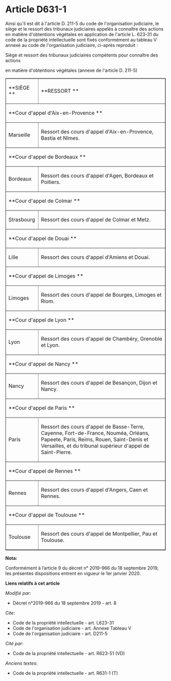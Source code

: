 # Article D631-1

Ainsi qu'il est dit à l'article D. 211-5 du code de l'organisation judiciaire, le siège et le ressort des   tribunaux
judiciaires appelés à connaître des actions en matière d'obtentions végétales en application de l'article L. 623-31 du code
de la propriété intellectuelle sont fixés conformément au tableau V annexé au code de l'organisation judiciaire, ci-après
reproduit : 

Siège et ressort des   tribunaux judiciaires compétents pour connaître des actions 

en matière d'obtentions végétales (annexe de l'article D. 211-5) 

<table border="1" cellpadding="0" width="700">
  <tbody>
    <tr>
      <td>

**SIÈGE **

</td>
      <td>

**RESSORT **

</td>
    </tr>
    <tr>
      <td colspan="2">

**Cour d'appel d'Aix-en-Provence **

</td>
    </tr>
    <tr>
      <td>

Marseille 

</td>
      <td>

Ressort des cours d'appel d'Aix-en-Provence, Bastia et Nîmes. 

</td>
    </tr>
    <tr>
      <td colspan="2">

**Cour d'appel de Bordeaux **

</td>
    </tr>
    <tr>
      <td>

Bordeaux 

</td>
      <td>

Ressort des cours d'appel d'Agen, Bordeaux et Poitiers. 

</td>
    </tr>
    <tr>
      <td colspan="2">

**Cour d'appel de Colmar **

</td>
    </tr>
    <tr>
      <td>

Strasbourg 

</td>
      <td>

Ressort des cours d'appel de Colmar et Metz. 

</td>
    </tr>
    <tr>
      <td colspan="2">

**Cour d'appel de Douai **

</td>
    </tr>
    <tr>
      <td>

Lille 

</td>
      <td>

Ressort des cours d'appel d'Amiens et Douai. 

</td>
    </tr>
    <tr>
      <td colspan="2">

**Cour d'appel de Limoges **

</td>
    </tr>
    <tr>
      <td>

Limoges 

</td>
      <td>

Ressort des cours d'appel de Bourges, Limoges et Riom. 

</td>
    </tr>
    <tr>
      <td colspan="2">

**Cour d'appel de Lyon **

</td>
    </tr>
    <tr>
      <td>

Lyon 

</td>
      <td>

Ressort des cours d'appel de Chambéry, Grenoble et Lyon. 

</td>
    </tr>
    <tr>
      <td colspan="2">

**Cour d'appel de Nancy **

</td>
    </tr>
    <tr>
      <td>

Nancy 

</td>
      <td>

Ressort des cours d'appel de Besançon, Dijon et Nancy. 

</td>
    </tr>
    <tr>
      <td colspan="2">

**Cour d'appel de Paris **

</td>
    </tr>
    <tr>
      <td>

Paris 

</td>
      <td>

Ressort des cours d'appel de Basse-Terre, Cayenne, Fort-de-France, Nouméa, Orléans, Papeete, Paris, Reims, Rouen, Saint-Denis
et Versailles, et du tribunal supérieur d'appel de Saint-Pierre. 

</td>
    </tr>
    <tr>
      <td colspan="2">

**Cour d'appel de Rennes **

</td>
    </tr>
    <tr>
      <td>

Rennes 

</td>
      <td>

Ressort des cours d'appel d'Angers, Caen et Rennes. 

</td>
    </tr>
    <tr>
      <td colspan="2">

**Cour d'appel de Toulouse **

</td>
    </tr>
    <tr>
      <td>

Toulouse 

</td>
      <td>

Ressort des cours d'appel de Montpellier, Pau et Toulouse.

</td>
    </tr>
  </tbody>
</table>

**Nota:**

Conformément à l’article 9 du décret n° 2019-966 du 18 septembre 2019, les présentes dispositions entrent en vigueur le 1er
janvier 2020.

**Liens relatifs à cet article**

_Modifié par_:

  - Décret n°2019-966 du 18 septembre 2019 - art. 8

_Cite_:

  - Code de la propriété intellectuelle - art. L623-31
  - Code de l'organisation judiciaire - art. Annexe Tableau V
  - Code de l'organisation judiciaire - art. D211-5

_Cité par_:

  - Code de la propriété intellectuelle - art. R623-51 (VD)

_Anciens textes_:

  - Code de la propriété intellectuelle - art. R631-1 (T)

